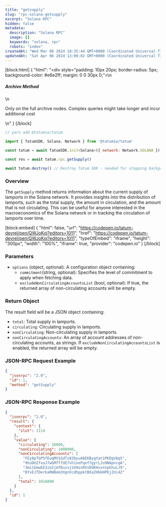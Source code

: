 ```yaml
---
title: "getsupply"
slug: "rpc-solana-getsupply"
excerpt: "Solana RPC"
hidden: false
metadata: 
  description: "Solana RPC"
  image: []
  keywords: "solana, rpc"
  robots: "index"
createdAt: "Wed Mar 06 2024 10:35:44 GMT+0000 (Coordinated Universal Time)"
updatedAt: "Sat Apr 06 2024 13:09:02 GMT+0000 (Coordinated Universal Time)"
---
```

[block:html]
{
  "html": "<div style=\"padding: 10px 20px; border-radius: 5px; background-color: #e6e2ff; margin: 0 0 30px 0;\">\n  <h5>Archive Method</h5>\n  <p>Only on the full archive nodes. Complex queries might take longer and incur additional cost</p>\n</div>"
}
[/block]




```javascript
// yarn add @tatumio/tatum

import { TatumSDK, Solana, Network } from '@tatumio/tatum'

const tatum = await TatumSDK.init<Solana>({ network: Network.SOLANA })

const res = await tatum.rpc.getSupply()

await tatum.destroy() // Destroy Tatum SDK - needed for stopping background jobs
```



### Overview

The `getSupply` method returns information about the current supply of lamports in the Solana network. It provides insights into the distribution of lamports, such as the total supply, the amount in circulation, and the amount that is not circulating. This can be useful for anyone interested in the macroeconomics of the Solana network or in tracking the circulation of lamports over time.

[block:embed]
{
  "html": false,
  "url": "https://codepen.io/tatum-devrel/pen/QWJoKoj?editors=1011",
  "href": "https://codepen.io/tatum-devrel/pen/QWJoKoj?editors=1011",
  "typeOfEmbed": "iframe",
  "height": "300px",
  "width": "100%",
  "iframe": true,
  "provider": "codepen.io"
}
[/block]

### Parameters

- `options` (object, optional): A configuration object containing:
  - `commitment`(string, optional): Specifies the level of commitment to apply when fetching data.
  - `excludeNonCirculatingAccountsList` (bool, optional): If true, the returned array of non-circulating accounts will be empty.

### Return Object

The result field will be a JSON object containing:

- `total`: Total supply in lamports.
- `circulating`: Circulating supply in lamports.
- `nonCirculating`: Non-circulating supply in lamports.
- `nonCirculatingAccounts`: An array of account addresses of non-circulating accounts, as strings. If `excludeNonCirculatingAccountsList` is enabled, the returned array will be empty.

### JSON-RPC Request Example

```json
{
  "jsonrpc": "2.0",
  "id": 1,
  "method": "getSupply"
}
```

### JSON-RPC Response Example

```json
{
  "jsonrpc": "2.0",
  "result": {
    "context": {
      "slot": 1114
    },
    "value": {
      "circulating": 16000,
      "nonCirculating": 1000000,
      "nonCirculatingAccounts": [
        "FEy8pTbP5fEoqMV1GdTz83byuA8EKByqYat1PKDgVAq5",
        "9huDUZfxoJ7wGMTffUE7vh1xePqef7gyrLJu9NApncqA",
        "3mi1GmwEE3zo2jmfDuzvjSX9ovRXsDUKHvsntpkhuLJ9",
        "BYxEJTDerkaRWBem3XgnVcdhppktBXa2HbkHPKj2Ui4Z"
      ],
      "total": 1016000
    }
  },
  "id": 1
}
```
